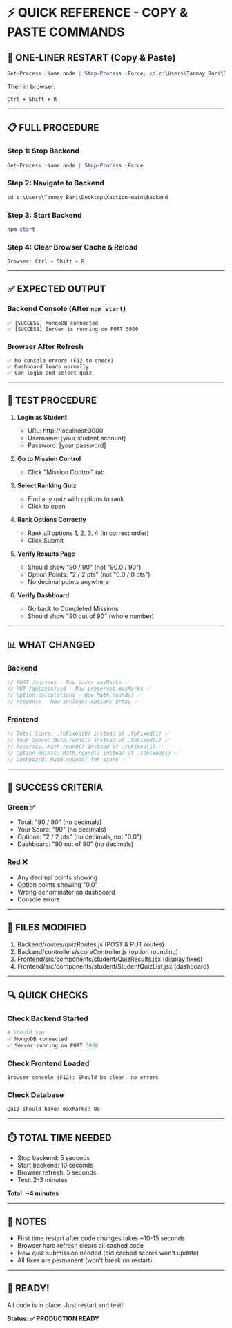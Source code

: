 # ⚡ QUICK REFERENCE - COPY & PASTE COMMANDS

## 🚀 ONE-LINER RESTART (Copy & Paste)

```powershell
Get-Process -Name node | Stop-Process -Force; cd c:\Users\Tanmay Bari\Desktop\Xaction-main\Backend; npm start
```

Then in browser:
```
Ctrl + Shift + R
```

---

## 📋 FULL PROCEDURE

### Step 1: Stop Backend
```powershell
Get-Process -Name node | Stop-Process -Force
```

### Step 2: Navigate to Backend
```powershell
cd c:\Users\Tanmay Bari\Desktop\Xaction-main\Backend
```

### Step 3: Start Backend
```powershell
npm start
```

### Step 4: Clear Browser Cache & Reload
```
Browser: Ctrl + Shift + R
```

---

## ✅ EXPECTED OUTPUT

### Backend Console (After `npm start`)
```
✅ [SUCCESS] MongoDB connected
✅ [SUCCESS] Server is running on PORT 5000
```

### Browser After Refresh
```
✅ No console errors (F12 to check)
✅ Dashboard loads normally
✅ Can login and select quiz
```

---

## 🧪 TEST PROCEDURE

1. **Login as Student**
   - URL: http://localhost:3000
   - Username: [your student account]
   - Password: [your password]

2. **Go to Mission Control**
   - Click "Mission Control" tab

3. **Select Ranking Quiz**
   - Find any quiz with options to rank
   - Click to open

4. **Rank Options Correctly**
   - Rank all options 1, 2, 3, 4 (in correct order)
   - Click Submit

5. **Verify Results Page**
   - Should show "90 / 90" (not "90.0 / 90")
   - Option Points: "2 / 2 pts" (not "0.0 / 0 pts")
   - No decimal points anywhere

6. **Verify Dashboard**
   - Go back to Completed Missions
   - Should show "90 out of 90" (whole number)

---

## 📊 WHAT CHANGED

### Backend
```javascript
// POST /quizzes - Now saves maxMarks ✅
// PUT /quizzes/:id - Now preserves maxMarks ✅
// Option calculations - Now Math.round() ✅
// Response - Now includes options array ✅
```

### Frontend
```javascript
// Total Score: .toFixed(0) instead of .toFixed(1) ✅
// Your Score: Math.round() instead of .toFixed(1) ✅
// Accuracy: Math.round() instead of .toFixed(1) ✅
// Option Points: Math.round() instead of .toFixed(1) ✅
// Dashboard: Math.round() for score ✅
```

---

## 🎯 SUCCESS CRITERIA

### Green ✅
- Total: "90 / 90" (no decimals)
- Your Score: "90" (no decimals)
- Options: "2 / 2 pts" (no decimals, not "0.0")
- Dashboard: "90 out of 90" (no decimals)

### Red ❌
- Any decimal points showing
- Option points showing "0.0"
- Wrong denominator on dashboard
- Console errors

---

## 💾 FILES MODIFIED

1. Backend/routes/quizRoutes.js (POST & PUT routes)
2. Backend/controllers/scoreController.js (option rounding)
3. Frontend/src/components/student/QuizResults.jsx (display fixes)
4. Frontend/src/components/student/StudentQuizList.jsx (dashboard)

---

## 🔍 QUICK CHECKS

### Check Backend Started
```powershell
# Should see:
✅ MongoDB connected
✅ Server running on PORT 5000
```

### Check Frontend Loaded
```
Browser console (F12): Should be clean, no errors
```

### Check Database
```
Quiz should have: maxMarks: 90
```

---

## ⏱️ TOTAL TIME NEEDED
- Stop backend: 5 seconds
- Start backend: 10 seconds
- Browser refresh: 5 seconds
- Test: 2-3 minutes

**Total: ~4 minutes**

---

## 📝 NOTES

- First time restart after code changes takes ~10-15 seconds
- Browser hard refresh clears all cached code
- New quiz submission needed (old cached scores won't update)
- All fixes are permanent (won't break on restart)

---

## 🎉 READY!

All code is in place. Just restart and test!

**Status: ✅ PRODUCTION READY**
